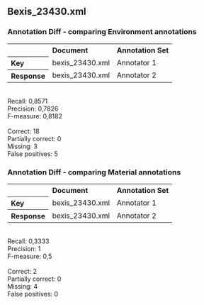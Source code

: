 <H2>Bexis_23430.xml</H2>
<H3>Annotation Diff - comparing Environment annotations</H3>

<TABLE cellpadding="5" border="0"
<TR>
	<TH align="left">&nbsp;</TH>
	<TH align="left">Document</TH>
	<TH align="left">Annotation Set</TH>
</TR>
<TR>
	<TH align="left">Key</TH>
	<TD align="left">bexis_23430.xml</TD>
	<TD align="left">Annotator 1</TD>
</TR>
<TR>
	<TH align="left">Response</TH>
	<TD align="left">bexis_23430.xml</TD>
	<TD align="left">Annotator 2</TD>
</TR>
</TABLE>
<BR>
Recall: 0,8571<br>
Precision: 0,7826<br>
F-measure: 0,8182<br>
<br>Correct: 18<br>
Partially correct: 0<br>
Missing: 3<br>
False positives: 5<br>

<H3>Annotation Diff - comparing Material annotations</H3>
<TABLE cellpadding="5" border="0"
<TR>
	<TH align="left">&nbsp;</TH>
	<TH align="left">Document</TH>
	<TH align="left">Annotation Set</TH>
</TR>
<TR>
	<TH align="left">Key</TH>
	<TD align="left">bexis_23430.xml</TD>
	<TD align="left">Annotator 1</TD>
</TR>
<TR>
	<TH align="left">Response</TH>
	<TD align="left">bexis_23430.xml</TD>
	<TD align="left">Annotator 2</TD>
</TR>
</TABLE>
<BR>
Recall: 0,3333<br>
Precision: 1<br>
F-measure: 0,5<br>
<br>Correct: 2<br>
Partially correct: 0<br>
Missing: 4<br>
False positives: 0<br>
